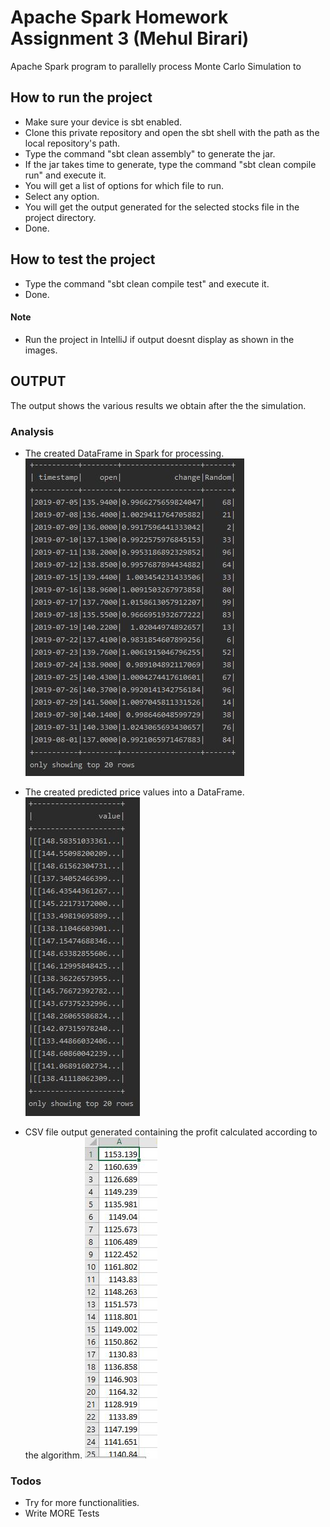 # Apache Spark Homework Assignment 3 	(Mehul Birari)

Apache Spark program to parallelly process Monte Carlo Simulation to 
  
## How to run the project

  - Make sure your device is sbt enabled.
  - Clone this private repository and open the sbt shell with the path as the local repository's path.
  - Type the command "sbt clean assembly" to generate the jar.
  - If the jar takes time to generate, type the command "sbt clean compile run" and execute it.
  - You will get a list of options for which file to run.
  - Select any option.
  - You will get the output generated for the selected stocks file in the project directory.
  - Done.

## How to test the project

  - Type the command "sbt clean compile test" and execute it.
  - Done.

#### Note
  - Run the project in IntelliJ if output doesnt display as shown in the images.
  
 
## OUTPUT
The output shows the various results we obtain after the the simulation. 


### Analysis
- The created DataFrame in Spark for processing.
![Author names](https://raw.githubusercontent.com/mehul-birari/Stocks-simulation-using-Apache-Spark/master/images/Picture1.JPG "Author names")

- The created predicted price values into a DataFrame.
![Author names and count](https://raw.githubusercontent.com/mehul-birari/Stocks-simulation-using-Apache-Spark/master/images/Picture2.JPG "Author names and count")

- CSV file output generated containing the profit calculated according to the algorithm.
![Sorted by publication count](http://raw.githubusercontent.com/mehul-birari/Stocks-simulation-using-Apache-Spark/master/images/Picture3.JPG "Sorted by publication count")

 
 
### Todos

 - Try for more functionalities.
 - Write MORE Tests
  



   